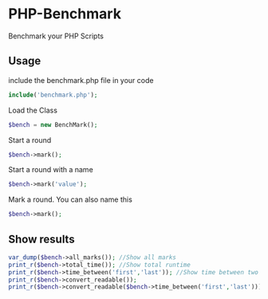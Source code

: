 # PHP-Benchmark
Benchmark your PHP Scripts

## Usage
include the benchmark.php file in your code
```php
include('benchmark.php');
```

Load the Class
```php
$bench = new BenchMark();
```

Start a round
```php
$bench->mark();
```

Start a round with a name
```php
$bench->mark('value');
```

Mark a round. You can also name this
```php
$bench->mark();
```

## Show results
```php
var_dump($bench->all_marks()); //Show all marks
print_r($bench->total_time()); //Show total runtime
print_r($bench->time_between('first','last')); //Show time between two named values
print_r($bench->convert_readable());
print_r($bench->convert_readable($bench->time_between('first','last')));
```
